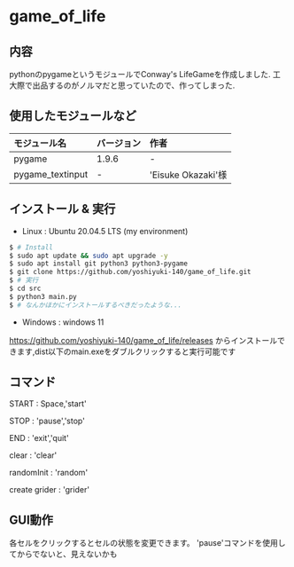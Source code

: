 game_of_life
===

内容
---

pythonのpygameというモジュールでConway's LifeGameを作成しました.
工大際で出品するのがノルマだと思っていたので、作ってしまった.

使用したモジュールなど
---

| モジュール名 | バージョン | 作者 | 
| :---------------- | :---- | :----------------     |   
| pygame            | 1.9.6 | -                     |
| pygame_textinput  | -     | 'Eisuke Okazaki'様    |

インストール & 実行
---

- Linux : Ubuntu 20.04.5 LTS (my environment)

~~~sh
$ # Install
$ sudo apt update && sudo apt upgrade -y
$ sudo apt install git python3 python3-pygame
$ git clone https://github.com/yoshiyuki-140/game_of_life.git
$ # 実行
$ cd src
$ python3 main.py
$ # なんかほかにインストールするべきだったような...
~~~

- Windows : windows 11

https://github.com/yoshiyuki-140/game_of_life/releases
からインストールできます,dist以下のmain.exeをダブルクリックすると実行可能です

コマンド
---

START           : Space,'start'

STOP            : 'pause','stop'

END             : 'exit','quit'

clear           : 'clear'

randomInit      : 'random'

create grider   : 'grider'

GUI動作
---

各セルをクリックするとセルの状態を変更できます。
'pause'コマンドを使用してからでないと、見えないかも
